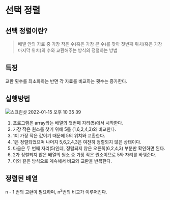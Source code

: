 # 선택 정렬
## 선택 정렬이란?
> 배열 안의 자료 중 가장 작은 수(혹은 가장 큰 수)를 찾아 첫번째 위치(혹은 가장 마지막 위치)의 수와 교환해주는 방식의 정렬하는 방법

## 특징
교환 횟수를 최소화하는 반면 각 자료를 비교하는 횟수는 증가한다.

## 실행방법
![스크린샷 2022-01-15 오후 10 35 39](https://user-images.githubusercontent.com/72447026/149623607-1db69d42-544a-4e87-a1f9-158a2aa0d261.png)
1. 프로그램은 array라는 배열의 첫번째 자리(5)에서 시작한다.
2. 가장 작은 원소를 찾기 위해 5를 (1,6,2,4,3)와 비교한다.
3. 1이 가장 작은 값이기 때문에 5의 위치와 교환한다.
4. 1은 정렬되었으며 나머지 5,6,2,4,3은 여전히 정렬되지 않은 상태이다.
5. 다음은 두 번째 자리(5)인데, 정렬되지 않은 오른쪽(6,2,4,3) 부분만 확인하면 된다.
6. 2가 정렬되지 않은 배열의 원소 중 가장 작은 원소이므로 5와 자리를 바꿔준다.
7. 이와 같은 방식으로 계속해서 비교와 교환을 반복한다.

## 정렬된 배열
n - 1 번의 교환이 필요하며, n<sup>2</sup>번의 비교가 이루어진다.

